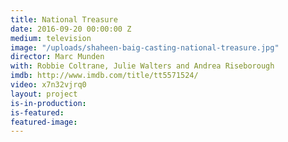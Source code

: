 ```yaml
---
title: National Treasure
date: 2016-09-20 00:00:00 Z
medium: television
image: "/uploads/shaheen-baig-casting-national-treasure.jpg"
director: Marc Munden
with: Robbie Coltrane, Julie Walters and Andrea Riseborough
imdb: http://www.imdb.com/title/tt5571524/
video: x7n32vjrq0
layout: project
is-in-production:
is-featured: 
featured-image: 
---
```


